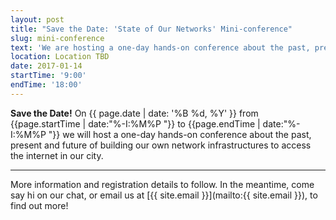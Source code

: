 ```yaml
---
layout: post
title: "Save the Date: 'State of Our Networks' Mini-conference"
slug: mini-conference
text: 'We are hosting a one-day hands-on conference about the past, present and future of building our own network infrastructures to access the internet in our city.'
location: Location TBD
date: 2017-01-14
startTime: '9:00'
endTime: '18:00'
---
```


**Save the Date!** On {{ page.date | date: '%B %d, %Y' }} from {{page.startTime | date:"%-I:%M%P "}} to {{page.endTime | date:"%-I:%M%P "}} we will host a one-day hands-on conference about the past, present and future of building our own network infrastructures to access the internet in our city.

***

More information and registration details to follow. In the meantime, come say hi on our chat, or email us at [{{ site.email }}](mailto:{{ site.email }}), to find out more!
